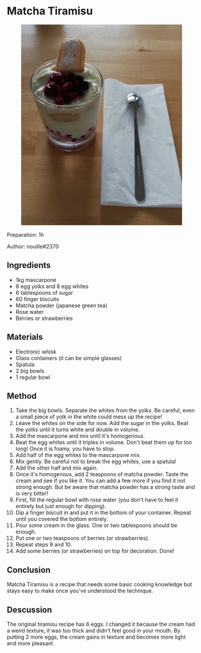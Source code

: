 # Matcha Tiramisu
<p align="center">
<img src="tiramisu.jpg" />
</p>

Preparation: 1h

Author: nouille#2370

## Ingredients
* 1kg mascarpone
* 8 egg yolks and 8 egg whites
* 6 tablespoons of sugar
* 60 finger biscuits
* Matcha powder (japanese green tea)
* Rose water 
* Berries or strawberries

## Materials
* Electronic whisk 
* Glass containers (it can be simple glasses)
* Spatula
* 2 big bowls
* 1 regular bowl

## Method
1. Take the big bowls. Separate the whites from the yolks. Be careful, even a small piece of yolk in the white could mess up the recipe! 
2. Leave the whites on the side for now. Add the sugar in the yolks. Beat the yolks until it turns white and double in volume.
3. Add the mascarpone and mix until it's homogenous.
4. Beat the egg whites until it triples in volume. Don't beat them up for too long! Once it is foamy, you have to stop.
5. Add half of the egg whites to the mascarpone mix.
6. Mix gently. Be careful not to break the egg whites, use a spatula!
7. Add the other half and mix again.
8. Once it's homogenous, add 2 teaspoons of matcha powder. Taste the cream and see if you like it. You can add a few more if you find it not strong enough. But be aware that matcha powder has a strong taste and is very bitter!
9. First, fill the regular bowl with rose water (you don't have to feel it entirely but just enough for dipping).
10. Dip a finger biscuit in and put it in the bottom of your container. Repeat until you covered the bottom entirely.
11. Pour some cream in the glass. One or two tablespoons should be enough.
12. Put one or two teaspoons of berries (or strawberries).
13. Repeat steps 9 and 10.
14. Add some berries (or strawberries) on top for decoration.
Done!

## Conclusion
Matcha Tiramisu is a recipe that needs some basic cooking knowledge but stays easy to make once you've understood the technique.

## Descussion
The original tiramisu recipe has 6 eggs. I changed it because the cream had a weird texture, it was too thick and didn't feel good in your mouth. By putting 2 more eggs, the cream gains in texture and becomes more light and more pleasant. 
